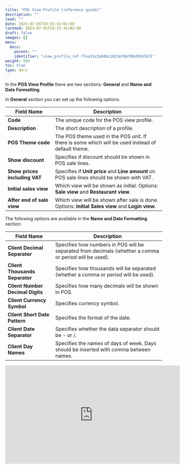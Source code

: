 ```yaml
---
title: "POS View Profile (reference guide)"
description: ""
lead: ""
date: 2023-07-05T10:33:41+02:00
lastmod: 2023-07-05T10:33:41+02:00
draft: false
images: []
menu:
  docs:
    parent: ""
    identifier: "view_profile_ref-f7ea15c2eb0bc2823e76bf8bd9347631"
weight: 999
toc: true
type: docs
---
```


In the **POS View Profile** there are two sections: **General** and **Name and Date Formatting**.

In **General** section you can set up the following options:

| Field Name      | Description |
| ----------- | ----------- |
| **Code**       | The unique code for the POS view profile.   |
| **Description**   | The short description of a profile.        |
| **POS Theme code**  | The POS theme used in the POS unit. If there is some which will be used instead of default theme. |
| **Show discount** | Specifies if discount should be shown in POS sale lines. |
| **Show prices including VAT** | Specifies if **Unit price** and **Line amount** on POS sale lines should be shown with VAT. |
| **Initial sales view** | Which view will be shown as initial. Options: **Sale view** and **Restaurant view**. |
| **After end of sale view** | Which view will be shown after sale is done. Options: **Initial Sales view** and **Login view**. |


The following options are available in the **Name and Date Formatting** section:

| Field Name      | Description |
| ----------- | ----------- |
| **Client Decimal Separator**       | Specifies how numbers in POS will be separated from decimals (whether a comma or period will be used).     |
| **Client Thousands Separator**   | Specifies how thousands will be separated (whether a comma or period will be used).        |
| **Client Number Decimal Digits**  | Specifies how many decimals will be shown in POS. |
| **Client Currency Symbol** | Specifies currency symbol. |
| **Client Short Date Pattern** |  Specifies the format of the date. |
| **Client Date Separator** |  Specifies whether the data separator should be - or /. |
| **Client Day Names** |  Specifies the names of days of week. Days should be inserted with comma between names. |


<iframe width="560" height="315" src="https://www.youtube.com/embed/xmJ_q4eWDY4" title="YouTube video player" frameborder="0" allow="accelerometer; autoplay; clipboard-write; encrypted-media; gyroscope; picture-in-picture; web-share" allowfullscreen></iframe>